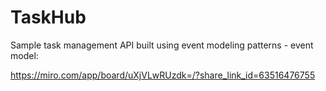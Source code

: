 # TaskHub

Sample task management API built using event modeling patterns - event model:

https://miro.com/app/board/uXjVLwRUzdk=/?share_link_id=63516476755
